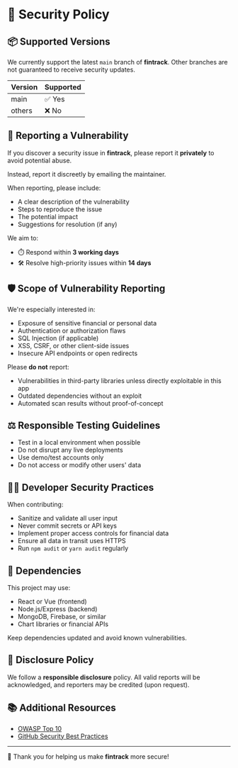 # 🔐 Security Policy

## 📦 Supported Versions

We currently support the latest `main` branch of **fintrack**. Other branches are not guaranteed to receive security updates.

| Version | Supported |
|---------|-----------|
| main    | ✅ Yes    |
| others  | ❌ No     |

## 🚨 Reporting a Vulnerability

If you discover a security issue in **fintrack**, please report it **privately** to avoid potential abuse.

Instead, report it discreetly by emailing the maintainer.

When reporting, please include:
- A clear description of the vulnerability
- Steps to reproduce the issue
- The potential impact
- Suggestions for resolution (if any)

We aim to:
- ⏱️ Respond within **3 working days**
- 🛠️ Resolve high-priority issues within **14 days**

## 🛡️ Scope of Vulnerability Reporting

We're especially interested in:
- Exposure of sensitive financial or personal data
- Authentication or authorization flaws
- SQL Injection (if applicable)
- XSS, CSRF, or other client-side issues
- Insecure API endpoints or open redirects

Please **do not** report:
- Vulnerabilities in third-party libraries unless directly exploitable in this app
- Outdated dependencies without an exploit
- Automated scan results without proof-of-concept

## ⚖️ Responsible Testing Guidelines

- Test in a local environment when possible
- Do not disrupt any live deployments
- Use demo/test accounts only
- Do not access or modify other users' data

## 👨‍💻 Developer Security Practices

When contributing:
-  Sanitize and validate all user input
-  Never commit secrets or API keys
-  Implement proper access controls for financial data
-  Ensure all data in transit uses HTTPS
-  Run `npm audit` or `yarn audit` regularly

## 🔧 Dependencies

This project may use:
- React or Vue (frontend)
- Node.js/Express (backend)
- MongoDB, Firebase, or similar
- Chart libraries or financial APIs

Keep dependencies updated and avoid known vulnerabilities.

## 📢 Disclosure Policy

We follow a **responsible disclosure** policy. All valid reports will be acknowledged, and reporters may be credited (upon request).

## 📚 Additional Resources

- [OWASP Top 10](https://owasp.org/www-project-top-ten/)
- [GitHub Security Best Practices](https://docs.github.com/en/code-security/security-advisories/guidance-on-reporting-and-writing/privately-reporting-a-security-vulnerability)

---

🙏 Thank you for helping us make **fintrack** more secure!
